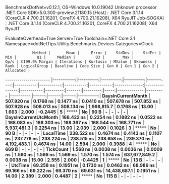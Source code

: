 
BenchmarkDotNet=v0.12.1, OS=Windows 10.0.19042
Unknown processor
.NET Core SDK=5.0.300-preview.21180.15
  [Host]     : .NET Core 3.1.14 (CoreCLR 4.700.21.16201, CoreFX 4.700.21.16208), X64 RyuJIT
  Job-SOGKAI : .NET Core 3.1.14 (CoreCLR 4.700.21.16201, CoreFX 4.700.21.16208), X64 RyuJIT

EvaluateOverhead=True  Server=True  Toolchain=.NET Core 3.1  
Namespace=dotNetTips.Utility.Benchmarks.Devices  Categories=Clock  

                Method |       Mean |     Error |    StdDev |    StdErr |        Min |         Q1 |     Median |         Q3 |        Max |          Op/s | CI99.9% Margin | Iterations | Kurtosis | MValue | Skewness | Rank | LogicalGroup | Baseline | Code Size | Gen 0 | Gen 1 | Gen 2 | Allocated |
---------------------- |-----------:|----------:|----------:|----------:|-----------:|-----------:|-----------:|-----------:|-----------:|--------------:|---------------:|-----------:|---------:|-------:|---------:|-----:|------------- |--------- |----------:|------:|------:|------:|----------:|
    **DaysInCurrentMonth** | **507.920 ns** | **0.1768 ns** | **0.1477 ns** | **0.0410 ns** | **507.678 ns** | **507.852 ns** | **507.928 ns** | **508.013 ns** | **508.134 ns** |   **1,968,815.7** |      **0.1768 ns** |      **13.00** |    **1.663** |  **2.000** |  **-0.2445** |    **5** |            ***** |       **No** |      **90 B** |     **-** |     **-** |     **-** |         **-** |
 **DaysInCurrentUtcMonth** | **168.422 ns** | **0.2254 ns** | **0.1882 ns** | **0.0522 ns** | **168.083 ns** | **168.303 ns** | **168.367 ns** | **168.544 ns** | **168.771 ns** |   **5,937,481.3** |      **0.2254 ns** |      **13.00** |    **2.039** |  **2.000** |   **0.1026** |    **3** |            ***** |       **No** |      **90 B** |     **-** |     **-** |     **-** |         **-** |
             **LocalTime** | **238.522 ns** | **0.4674 ns** | **0.4143 ns** | **0.1107 ns** | **237.776 ns** | **238.224 ns** | **238.515 ns** | **238.658 ns** | **239.370 ns** |   **4,192,483.1** |      **0.4674 ns** |      **14.00** |    **2.594** |  **2.000** |   **0.3988** |    **4** |            ***** |       **No** |     **669 B** |     **-** |     **-** |     **-** |         **-** |
             **TickCount** |   **1.568 ns** | **0.0038 ns** | **0.0036 ns** | **0.0009 ns** |   **1.560 ns** |   **1.566 ns** |   **1.569 ns** |   **1.570 ns** |   **1.574 ns** | **637,677,849.2** |      **0.0038 ns** |      **15.00** |    **2.555** |  **2.000** |  **-0.4425** |    **1** |            ***** |       **No** |      **13 B** |     **-** |     **-** |     **-** |         **-** |
               **UtcTime** |  **69.258 ns** | **0.1951 ns** | **0.1730 ns** | **0.0462 ns** |  **68.986 ns** |  **69.166 ns** |  **69.222 ns** |  **69.370 ns** |  **69.631 ns** |  **14,438,687.1** |      **0.1951 ns** |      **14.00** |    **2.389** |  **2.000** |   **0.4487** |    **2** |            ***** |       **No** |     **115 B** |     **-** |     **-** |     **-** |         **-** |
